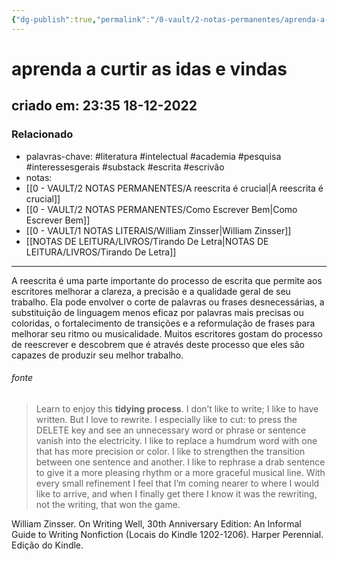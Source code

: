 ```yaml
---
{"dg-publish":true,"permalink":"/0-vault/2-notas-permanentes/aprenda-a-curtir-as-idas-e-vindas/","tags":["permanente","literatura","intelectual","academia","pesquisa","interessesgerais","substack","escrita","escrivão"],"dgHomeLink":true,"dgShowLocalGraph":true,"dgShowFileTree":true,"dgEnableSearch":true}
---
```


# aprenda a curtir as idas e vindas
## criado em: 23:35 18-12-2022

### Relacionado
- palavras-chave: #literatura #intelectual #academia #pesquisa #interessesgerais #substack #escrita #escrivão 
- notas: 
- [[0 - VAULT/2 NOTAS PERMANENTES/A reescrita é crucial\|A reescrita é crucial]]
- [[0 - VAULT/2 NOTAS PERMANENTES/Como Escrever Bem\|Como Escrever Bem]]
- [[0 - VAULT/1 NOTAS LITERAIS/William Zinsser\|William Zinsser]]
- [[NOTAS DE LEITURA/LIVROS/Tirando De Letra\|NOTAS DE LEITURA/LIVROS/Tirando De Letra]]
---
A reescrita é uma parte importante do processo de escrita que permite aos escritores melhorar a clareza, a precisão e a qualidade geral de seu trabalho. Ela pode envolver o corte de palavras ou frases desnecessárias, a substituição de linguagem menos eficaz por palavras mais precisas ou coloridas, o fortalecimento de transições e a reformulação de frases para melhorar seu ritmo ou musicalidade. Muitos escritores gostam do processo de reescrever e descobrem que é através deste processo que eles são capazes de produzir seu melhor trabalho.

###### fonte
>Learn to enjoy this **tidying process**. I don’t like to write; I like to have written. But I love to rewrite. I especially like to cut: to press the DELETE key and see an unnecessary word or phrase or sentence vanish into the electricity. I like to replace a humdrum word with one that has more precision or color. I like to strengthen the transition between one sentence and another. I like to rephrase a drab sentence to give it a more pleasing rhythm or a more graceful musical line. With every small refinement I feel that I’m coming nearer to where I would like to arrive, and when I finally get there I know it was the rewriting, not the writing, that won the game.

William Zinsser. On Writing Well, 30th Anniversary Edition: An Informal Guide to Writing Nonfiction (Locais do Kindle 1202-1206). Harper Perennial. Edição do Kindle. 